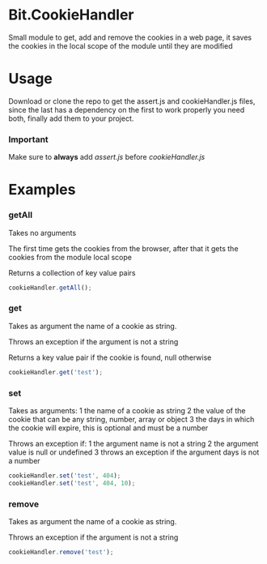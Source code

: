 # Bit.CookieHandler
Small module to get, add and remove the cookies in a web page, it saves the cookies in the local scope of the module until they are modified

# Usage
Download or clone the repo to get the assert.js and cookieHandler.js files, since the last has a dependency on the first to work properly you need both, finally add them to your project. 

### Important
Make sure to **__always__** add *assert.js* before *cookieHandler.js*

# Examples
### getAll
Takes no arguments

The first time gets the cookies from the browser, after that it gets the cookies from the module local scope

Returns a collection of key value pairs
```javascript
cookieHandler.getAll();
```
### get
Takes as argument the name of a cookie as string.

Throws an exception if the argument is not a string

Returns a key value pair if the cookie is found, null otherwise
```javascript
cookieHandler.get('test');
```
### set
Takes as arguments:
  1 the name of a cookie as string
  2 the value of the cookie that can be any string, number, array or object
  3 the days in which the cookie will expire, this is optional and must be a number
 
Throws an exception if:
  1 the argument name is not a string
  2 the argument value is null or undefined
  3 throws an exception if the argument days is not a number 
```javascript
cookieHandler.set('test', 404);
cookieHandler.set('test', 404, 10);
```
### remove
Takes as argument the name of a cookie as string.

Throws an exception if the argument is not a string
```javascript
cookieHandler.remove('test');
